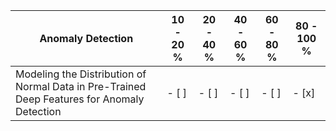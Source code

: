 Anomaly Detection | 10 - 20 % | 20 - 40 % | 40 - 60 % | 60 - 80 % | 80 - 100 %
--- | --- | --- | --- |--- |--- 
Modeling the Distribution of Normal Data in Pre-Trained Deep Features for Anomaly Detection | - [ ] | - [ ] | - [ ] | - [ ] | - [x]
